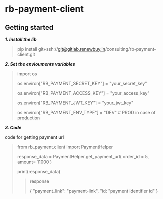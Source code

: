 # rb-payment-client


## Getting started

***1. Install the lib***
>pip install git+ssh://git@gitlab.renewbuy.in/consulting/rb-payment-client.git

***2. Set the enviouments variables***
>import os
>
>os.environ["RB_PAYMENT_SECRET_KEY"] = "your_secret_key"
>
>os.environ["RB_PAYMENT_ACCESS_KEY"] = "your_access_key"
>
>os.environ["RB_PAYMENT_JWT_KEY"] = "your_jwt_key"
>
>os.environ["RB_PAYMENT_ENV_TYPE"] = "DEV" # PROD in case of production

***3. Code***

code for getting payment url 
>from rb_payment.client import PaymentHelper
>
>response_data = PaymentHelper.get_payment_url(
>    order_id = 5, 
>    amount= 11000
>)
>
>print(response_data)
>>response
>>
>>{
>>    "payment_link": "payment-link",
>>    "id: "payment identifier id"
>>}